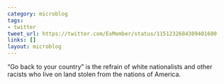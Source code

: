 ```yaml
---
category: microblog
tags:
- twitter
tweet_url: https://twitter.com/ExMember/status/1151232684309401600
links: []
layout: microblog
---
```

“Go back to your country” is the refrain of white nationalists and other racists who live on land stolen from the nations of America.
